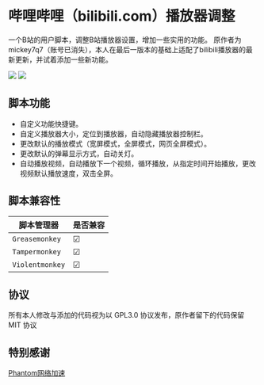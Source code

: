 # 哔哩哔哩（bilibili.com）播放器调整

一个B站的用户脚本，调整B站播放器设置，增加一些实用的功能。
原作者为mickey7q7（账号已消失），本人在最后一版本的基础上适配了bilibili播放器的最新更新，并试着添加一些新功能。

[![](https://img.shields.io/badge/%E5%AE%89%E8%A3%85%E7%9B%B4%E9%93%BE-%F0%9F%90%92-blue.svg)](https://github.com/kkren/bilibili_adjustPlayer/raw/master/bilibili_adjustPlayer.user.js "请确认已安装并启动脚本管理器")  [![](https://img.shields.io/badge/🌎-English-red.svg)](README-en.md)   
##  脚本功能
* 自定义功能快捷键。
* 自定义播放器大小，定位到播放器，自动隐藏播放器控制栏。
* 更改默认的播放模式（宽屏模式，全屏模式，网页全屏模式）。
* 更改默认的弹幕显示方式，自动关灯。
* 自动播放视频，自动播放下一个视频，循环播放，从指定时间开始播放，更改视频默认播放速度，双击全屏。


##  脚本兼容性
| 脚本管理器 | 是否兼容
| ---- | ----
| `Greasemonkey` | ☑
| `Tampermonkey` | ☑
|  `Violentmonkey` | ☑
## 协议
所有本人修改与添加的代码视为以 GPL3.0 协议发布，原作者留下的代码保留 MIT 协议
## 特别感谢

[Phantom网络加速](https://幻影.net/)
